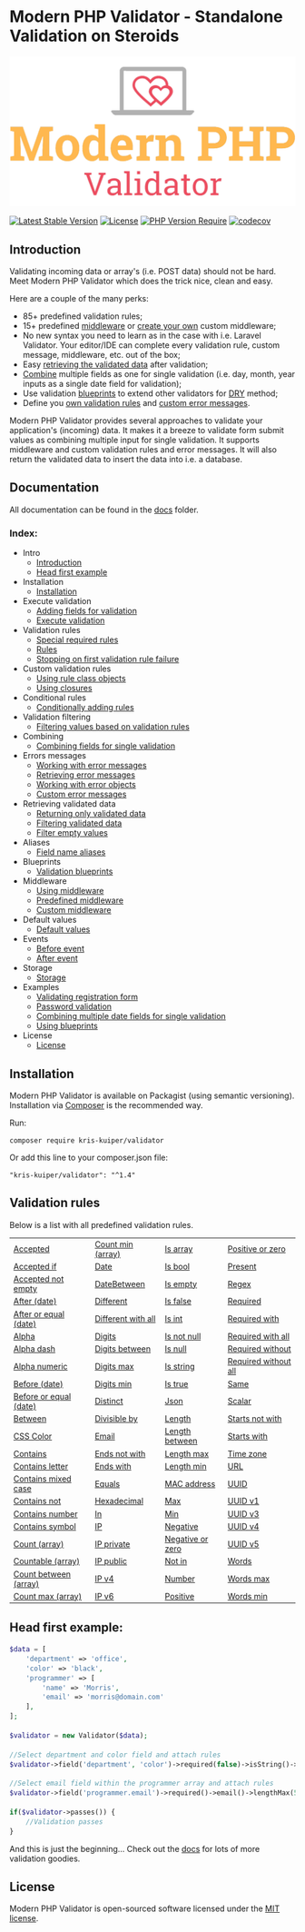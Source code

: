 Modern PHP Validator - Standalone Validation on Steroids
====================

![Modern PHP Validator](logo.png)

[![Latest Stable Version](http://poser.pugx.org/kris-kuiper/validator/v)](https://packagist.org/packages/kris-kuiper/validator)
[![License](http://poser.pugx.org/kris-kuiper/validator/license)](https://packagist.org/packages/kris-kuiper/validator)
[![PHP Version Require](http://poser.pugx.org/kris-kuiper/validator/require/php)](https://packagist.org/packages/kris-kuiper/validator)
[![codecov](https://codecov.io/gh/kris-kuiper/validator/branch/master/graph/badge.svg)](https://codecov.io/gh/kris-kuiper/validator)




## Introduction
Validating incoming data or array's (i.e. POST data) should not be hard. Meet Modern PHP Validator which does the trick nice, clean and easy.

Here are a couple of the many perks:

- 85+ predefined validation rules;
- 15+ predefined [middleware](/docs/13%20-%20Middleware/13.2%20-%20Predefined%20middleware.md) or [create your own](/docs/13%20-%20Middleware/13.3%20-%20Custom%20middleware.md) custom middleware;
- No new syntax you need to learn as in the case with i.e. Laravel Validator. Your editor/IDE can complete every validation rule, custom message, middleware, etc. out of the box;
- Easy [retrieving the validated data](/docs/10%20-%20Retrieving%20validated%20data/10.1%20-%20Returning%20only%20validated%20data.md) after validation;
- [Combine](/docs/08%20-%20Combining%20fields%20for%20single%20validation/8.1%20-%20Combining%20fields.md) multiple fields as one for single validation (i.e. day, month, year inputs as a single date field for validation);
- Use validation [blueprints](/docs/12%20-%20Validation%20blueprints/12.1%20-%20Using%20blueprints.md) to extend other validators for [DRY](https://en.wikipedia.org/wiki/Don%27t_repeat_yourself) method;
- Define you [own validation rules](/docs/05%20-%20Custom%20validation%20rules/5.2%20-%20Using%20closures.md) and [custom error messages](/docs/09%20-%20Errors%20messages/9.4%20-%20Custom%20error%20messages.md).

Modern PHP Validator provides several approaches to validate your application's (incoming) data. It makes it a breeze to validate form submit values as combining multiple input for single validation. It supports middleware and custom validation rules and error messages. It will also return the validated data to insert the data into i.e. a database.



## Documentation
All documentation can be found in the [docs](/docs) folder.

### Index:

- Intro
  - [Introduction](/docs/01%20-%20Intro/1.1%20-%20Introduction.md)
  - [Head first example](/docs/01%20-%20Intro/1.2%20-%20Head%20first%20example.md)
- Installation
  - [Installation](/docs/02%20-%20Installation/2.1%20-%20Installation.md)
- Execute validation
  - [Adding fields for validation](/docs/03%20-%20Execute%20validation/3.1%20-%20Adding%20fields%20for%20validation.md)
  - [Execute validation](/docs/03%20-%20Execute%20validation/3.2%20-%20Execute%20validation.md)
- Validation rules
  - [Special required rules](/docs/04%20-%20Validation%20rules/4.1%20-%20Special%20required%20rules.md)
  - [Rules](/docs/04%20-%20Validation%20rules/4.2%20-%20Rules.md)
  - [Stopping on first validation rule failure](/docs/04%20-%20Validation%20rules/4.3%20-%20Stopping%20on%20first%20validation%20rule%20failure.md)
- Custom validation rules
  - [Using rule class objects](/docs/05%20-%20Custom%20validation%20rules/5.1%20-%20Using%20rule%20class%20objects.md)
  - [Using closures](/docs/05%20-%20Custom%20validation%20rules/5.2%20-%20Using%20closures.md)
- Conditional rules
  - [Conditionally adding rules](/docs/06%20-%20Conditional%20validation/6.1%20-%20Conditionally%20adding%20rules.md)
- Validation filtering
  - [Filtering values based on validation rules](/docs/07%20-%20Filtering%20values%20based%20on%20rules/7.1%20-%20Filtering%20values%20based%20on%20validation%20rules.md)
- Combining
  - [Combining fields for single validation](/docs/08%20-%20Combining%20fields%20for%20single%20validation/8.1%20-%20Combining%20fields.md)
- Errors messages
  - [Working with error messages](/docs/09%20-%20Errors%20messages/9.1%20-%20Working%20with%20error%20messages.md)
  - [Retrieving error messages](/docs/09%20-%20Errors%20messages/9.2%20-%20Retrieving%20error%20messages.md)
  - [Working with error objects](/docs/09%20-%20Errors%20messages/9.3%20-%20Working%20with%20error%20objects.md)
  - [Custom error messages](/docs/09%20-%20Errors%20messages/9.4%20-%20Custom%20error%20messages.md)
- Retrieving validated data
  - [Returning only validated data](/docs/10%20-%20Retrieving%20validated%20data/10.1%20-%20Returning%20only%20validated%20data.md)
  - [Filtering validated data](/docs/10%20-%20Retrieving%20validated%20data/10.2%20-%20Filtering%20validated%20data.md)
  - [Filter empty values](/docs/10%20-%20Retrieving%20validated%20data/10.3%20-%20Filter%20empty%20values.md)
- Aliases
  - [Field name aliases](/docs/11%20-%20Field%20name%20aliases/11.1%20-%20Aliases.md)
- Blueprints
  - [Validation blueprints](/docs/12%20-%20Validation%20blueprints/12.1%20-%20Using%20blueprints.md)
- Middleware
  - [Using middleware](/docs/13%20-%20Middleware/13.1%20-%20Using%20middleware.md)
  - [Predefined middleware](/docs/13%20-%20Middleware/13.2%20-%20Predefined%20middleware.md)
  - [Custom middleware](/docs/13%20-%20Middleware/13.3%20-%20Custom%20middleware.md)
- Default values
  - [Default values](/docs/14%20-%20Default%20values/14.1%20-%20Default%20values.md)
- Events
  - [Before event](/docs/15%20-%20Events/15.1%20-%20Before%20validation%20event.md)
  - [After event](/docs/15%20-%20Events/15.2%20-%20After%20validation%20event.md)
- Storage
  - [Storage](/docs/16%20-%20Storage/16.1%20-%20Validation%20storage.md)
- Examples
  - [Validating registration form](/docs/17%20-%20Examples/17.1%20-%20Validating%20registration%20form.md)
  - [Password validation](/docs/17%20-%20Examples/17.2%20-%20Password%20validation.md)
  - [Combining multiple date fields for single validation](/docs/17%20-%20Examples/17.3%20-%20Combining%20multiple%20date%20fields%20for%20single%20validation.md)
  - [Using blueprints](/docs/17%20-%20Examples/17.4%20-%20Using%20blueprints.md)
- License
  - [License](#license)




## Installation

Modern PHP Validator is available on Packagist (using semantic versioning). Installation via [Composer](https://getcomposer.org/) is the recommended way.

Run:
```shell script
composer require kris-kuiper/validator
```

Or add this line to your composer.json file:
```shell script
"kris-kuiper/validator": "^1.4"
```


## Validation rules
Below is a list with all predefined validation rules.

|                                                                                                 |                                                                                               |                                                                                           |                                                                                                   |
|-------------------------------------------------------------------------------------------------|-----------------------------------------------------------------------------------------------|-------------------------------------------------------------------------------------------|---------------------------------------------------------------------------------------------------|
| [Accepted](/docs/04%20-%20Validation%20rules/4.2%20-%20Rules.md#accepted)                       | [Count min (array)](/docs/04%20-%20Validation%20rules/4.2%20-%20Rules.md#count-min)           | [Is array](/docs/04%20-%20Validation%20rules/4.2%20-%20Rules.md#is-array)                 | [Positive or zero](/docs/04%20-%20Validation%20rules/4.2%20-%20Rules.md#positive-or-zero)         |
| [Accepted if](/docs/04%20-%20Validation%20rules/4.2%20-%20Rules.md#accepted-if)                 | [Date](/docs/04%20-%20Validation%20rules/4.2%20-%20Rules.md#date)                             | [Is bool](/docs/04%20-%20Validation%20rules/4.2%20-%20Rules.md#is-boolean)                | [Present](/docs/04%20-%20Validation%20rules/4.2%20-%20Rules.md#present)                           |
| [Accepted not empty](/docs/04%20-%20Validation%20rules/4.2%20-%20Rules.md#accepted-not-empty)   | [DateBetween](/docs/04%20-%20Validation%20rules/4.2%20-%20Rules.md#date-between)              | [Is empty](/docs/04%20-%20Validation%20rules/4.2%20-%20Rules.md#is-empty)                 | [Regex](/docs/04%20-%20Validation%20rules/4.2%20-%20Rules.md#regex)                               |
| [After (date)](/docs/04%20-%20Validation%20rules/4.2%20-%20Rules.md#after)                      | [Different](/docs/04%20-%20Validation%20rules/4.2%20-%20Rules.md#different)                   | [Is false](/docs/04%20-%20Validation%20rules/4.2%20-%20Rules.md#is-false)                 | [Required](/docs/04%20-%20Validation%20rules/4.2%20-%20Rules.md#required)                         |
| [After or equal (date)](/docs/04%20-%20Validation%20rules/4.2%20-%20Rules.md#after-or-equal)    | [Different with all](/docs/04%20-%20Validation%20rules/4.2%20-%20Rules.md#different-with-all) | [Is int](/docs/04%20-%20Validation%20rules/4.2%20-%20Rules.md#is-int)                     | [Required with](/docs/04%20-%20Validation%20rules/4.2%20-%20Rules.md#required-with)               |
| [Alpha](/docs/04%20-%20Validation%20rules/4.2%20-%20Rules.md#alpha)                             | [Digits](/docs/04%20-%20Validation%20rules/4.2%20-%20Rules.md#digits)                         | [Is not null](/docs/04%20-%20Validation%20rules/4.2%20-%20Rules.md#is-not-null)           | [Required with all](/docs/04%20-%20Validation%20rules/4.2%20-%20Rules.md#required-with-all)       |
| [Alpha dash](/docs/04%20-%20Validation%20rules/4.2%20-%20Rules.md#alpha-dash)                   | [Digits between](/docs/04%20-%20Validation%20rules/4.2%20-%20Rules.md#digits-between)         | [Is null](/docs/04%20-%20Validation%20rules/4.2%20-%20Rules.md#is-null)                   | [Required without](/docs/04%20-%20Validation%20rules/4.2%20-%20Rules.md#required-without)         |
| [Alpha numeric](/docs/04%20-%20Validation%20rules/4.2%20-%20Rules.md#alpha-numeric)             | [Digits max](/docs/04%20-%20Validation%20rules/4.2%20-%20Rules.md#digits-max)                 | [Is string](/docs/04%20-%20Validation%20rules/4.2%20-%20Rules.md#is-string)               | [Required without all](/docs/04%20-%20Validation%20rules/4.2%20-%20Rules.md#required-without-all) |
| [Before (date)](/docs/04%20-%20Validation%20rules/4.2%20-%20Rules.md#before)                    | [Digits min](/docs/04%20-%20Validation%20rules/4.2%20-%20Rules.md#digits-min)                 | [Is true](/docs/04%20-%20Validation%20rules/4.2%20-%20Rules.md#is-true)                   | [Same](/docs/04%20-%20Validation%20rules/4.2%20-%20Rules.md#same)                                 |
| [Before or equal (date)](/docs/04%20-%20Validation%20rules/4.2%20-%20Rules.md#before-or-equal)  | [Distinct](/docs/04%20-%20Validation%20rules/4.2%20-%20Rules.md#distinct)                     | [Json](/docs/04%20-%20Validation%20rules/4.2%20-%20Rules.md#json)                         | [Scalar](/docs/04%20-%20Validation%20rules/4.2%20-%20Rules.md#scalar)                             |
| [Between](/docs/04%20-%20Validation%20rules/4.2%20-%20Rules.md#between)                         | [Divisible by](/docs/04%20-%20Validation%20rules/4.2%20-%20Rules.md#divisible-by)             | [Length](/docs/04%20-%20Validation%20rules/4.2%20-%20Rules.md#length)                     | [Starts not with](/docs/04%20-%20Validation%20rules/4.2%20-%20Rules.md#starts-not-with)           |
| [CSS Color](/docs/04%20-%20Validation%20rules/4.2%20-%20Rules.md#css-color)                     | [Email](/docs/04%20-%20Validation%20rules/4.2%20-%20Rules.md#email)                           | [Length between](/docs/04%20-%20Validation%20rules/4.2%20-%20Rules.md#length-between)     | [Starts with](/docs/04%20-%20Validation%20rules/4.2%20-%20Rules.md#starts-with)                   |
| [Contains](/docs/04%20-%20Validation%20rules/4.2%20-%20Rules.md#contains)                       | [Ends not with](/docs/04%20-%20Validation%20rules/4.2%20-%20Rules.md#ends-not-with)           | [Length max](/docs/04%20-%20Validation%20rules/4.2%20-%20Rules.md#length-max)             | [Time zone](/docs/04%20-%20Validation%20rules/4.2%20-%20Rules.md#time-zone)                       |
| [Contains letter](/docs/04%20-%20Validation%20rules/4.2%20-%20Rules.md#contains-letter)         | [Ends with](/docs/04%20-%20Validation%20rules/4.2%20-%20Rules.md#ends-with)                   | [Length min](/docs/04%20-%20Validation%20rules/4.2%20-%20Rules.md#length-min)             | [URL](/docs/04%20-%20Validation%20rules/4.2%20-%20Rules.md#url)                                   |
| [Contains mixed case](/docs/04%20-%20Validation%20rules/4.2%20-%20Rules.md#contains-mixed-case) | [Equals](/docs/04%20-%20Validation%20rules/4.2%20-%20Rules.md#equals)                         | [MAC address](/docs/04%20-%20Validation%20rules/4.2%20-%20Rules.md#mac-address)           | [UUID](/docs/04%20-%20Validation%20rules/4.2%20-%20Rules.md#uuid)                                 |
| [Contains not](/docs/04%20-%20Validation%20rules/4.2%20-%20Rules.md#contains-not)               | [Hexadecimal](/docs/04%20-%20Validation%20rules/4.2%20-%20Rules.md#hexadecimal)               | [Max](/docs/04%20-%20Validation%20rules/4.2%20-%20Rules.md#max)                           | [UUID v1](/docs/04%20-%20Validation%20rules/4.2%20-%20Rules.md#uuid-v1)                           |
| [Contains number](/docs/04%20-%20Validation%20rules/4.2%20-%20Rules.md#contains-digit)          | [In](/docs/04%20-%20Validation%20rules/4.2%20-%20Rules.md#in)                                 | [Min](/docs/04%20-%20Validation%20rules/4.2%20-%20Rules.md#min)                           | [UUID v3](/docs/04%20-%20Validation%20rules/4.2%20-%20Rules.md#uuid-v3)                           |
| [Contains symbol](/docs/04%20-%20Validation%20rules/4.2%20-%20Rules.md#contains-symbol)         | [IP](/docs/04%20-%20Validation%20rules/4.2%20-%20Rules.md#ip)                                 | [Negative](/docs/04%20-%20Validation%20rules/4.2%20-%20Rules.md#negative)                 | [UUID v4](/docs/04%20-%20Validation%20rules/4.2%20-%20Rules.md#uuid-v4)                           |
| [Count (array)](/docs/04%20-%20Validation%20rules/4.2%20-%20Rules.md#count)                     | [IP private](/docs/04%20-%20Validation%20rules/4.2%20-%20Rules.md#ip-private)                 | [Negative or zero](/docs/04%20-%20Validation%20rules/4.2%20-%20Rules.md#negative-or-zero) | [UUID v5](/docs/04%20-%20Validation%20rules/4.2%20-%20Rules.md#uuid-v5)                           |
| [Countable (array)](/docs/04%20-%20Validation%20rules/4.2%20-%20Rules.md#countable)             | [IP public](/docs/04%20-%20Validation%20rules/4.2%20-%20Rules.md#ip-public)                   | [Not in](/docs/04%20-%20Validation%20rules/4.2%20-%20Rules.md#not-in)                     | [Words](/docs/04%20-%20Validation%20rules/4.2%20-%20Rules.md#words)                               |
| [Count between (array)](/docs/04%20-%20Validation%20rules/4.2%20-%20Rules.md#count-between)     | [IP v4](/docs/04%20-%20Validation%20rules/4.2%20-%20Rules.md#ip-v4)                           | [Number](/docs/04%20-%20Validation%20rules/4.2%20-%20Rules.md#number)                     | [Words max](/docs/04%20-%20Validation%20rules/4.2%20-%20Rules.md#words-max)                       |
| [Count max (array)](/docs/04%20-%20Validation%20rules/4.2%20-%20Rules.md#count-max)             | [IP v6](/docs/04%20-%20Validation%20rules/4.2%20-%20Rules.md#ip-v6)                           | [Positive](/docs/04%20-%20Validation%20rules/4.2%20-%20Rules.md#positive)                 | [Words min](/docs/04%20-%20Validation%20rules/4.2%20-%20Rules.md#words-min)                       |




## Head first example:

```php
$data = [
    'department' => 'office',
    'color' => 'black',
    'programmer' => [
        'name' => 'Morris',
        'email' => 'morris@domain.com'
    ],
];

$validator = new Validator($data);

//Select department and color field and attach rules
$validator->field('department', 'color')->required(false)->isString()->lengthBetween(5, 20);

//Select email field within the programmer array and attach rules
$validator->field('programmer.email')->required()->email()->lengthMax(50);

if($validator->passes()) {
    //Validation passes
}
```

And this is just the beginning... Check out the [docs](/docs) for lots of more validation goodies.



## License

Modern PHP Validator is open-sourced software licensed under the [MIT license](https://opensource.org/licenses/MIT).
